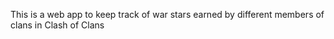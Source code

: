 This is a web app to keep track of war stars earned by different members of clans in Clash of Clans 
